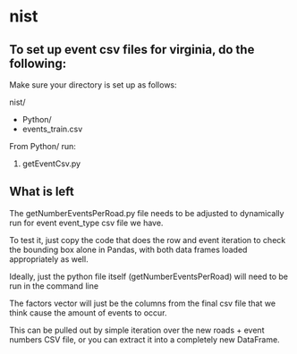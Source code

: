 # nist

## To set up event csv files for virginia, do the following:

Make sure your directory is set up as follows:

nist/
 - Python/
 - events_train.csv

From Python/ run:

 1. getEventCsv.py

## What is left

The getNumberEventsPerRoad.py file needs to be adjusted to dynamically run for event event_type csv file we have.

To test it, just copy the code that does the row and event iteration to check the bounding box alone in Pandas, with both data frames loaded appropriately as well.

Ideally, just the python file itself (getNumberEventsPerRoad) will need to be run in the command line

The factors vector will just be the columns from the final csv file that we think cause the amount of events to occur.

This can be pulled out by simple iteration over the new roads + event numbers CSV file, or you can extract it into a completely new DataFrame.
